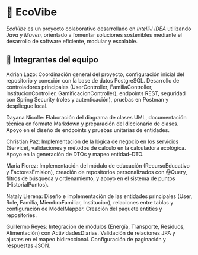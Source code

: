 # 🌱 EcoVibe

*EcoVibe* es un proyecto colaborativo desarrollado en *IntelliJ IDEA* utilizando *Java* y *Maven*, orientado a fomentar soluciones sostenibles mediante el desarrollo de software eficiente, modular y escalable.

## 👥 Integrantes del equipo

Adrian Lazo: 
Coordinación general del proyecto, configuración inicial del repositorio y conexión con la base de datos PostgreSQL. Desarrollo de controladores principales (UserController, FamiliaController, InstitucionController, GamificacionController), 
endpoints REST, seguridad con Spring Security (roles y autenticación), pruebas en Postman y despliegue local.

Dayana Nicolle: 
Elaboración del diagrama de clases UML, documentación técnica en formato Markdown y preparación del diccionario de clases. Apoyo en el diseño de endpoints y pruebas unitarias de entidades.

Christian Paz:
Implementación de la lógica de negocio en los servicios (Service), validaciones y métodos de cálculo en la calculadora ecológica. Apoyo en la generación de DTOs y mapeo entidad–DTO.

Maria Florez:
Implementación del módulo de educación (RecursoEducativo y FactoresEmision), creación de repositorios personalizados con @Query, filtros de búsqueda y ordenamiento, y apoyo en el sistema de puntos (HistorialPuntos).

Nataly Llerena:
Diseño e implementación de las entidades principales (User, Role, Familia, MiembroFamiliar, Institucion), relaciones entre tablas y configuración de ModelMapper. Creación del paquete entities y repositories.

Guillermo Reyes:
Integración de módulos (Energía, Transporte, Residuos, Alimentación) con ActividadesDiarias. Validación de relaciones JPA y ajustes en el mapeo bidireccional. Configuración de paginación y respuestas JSON.
